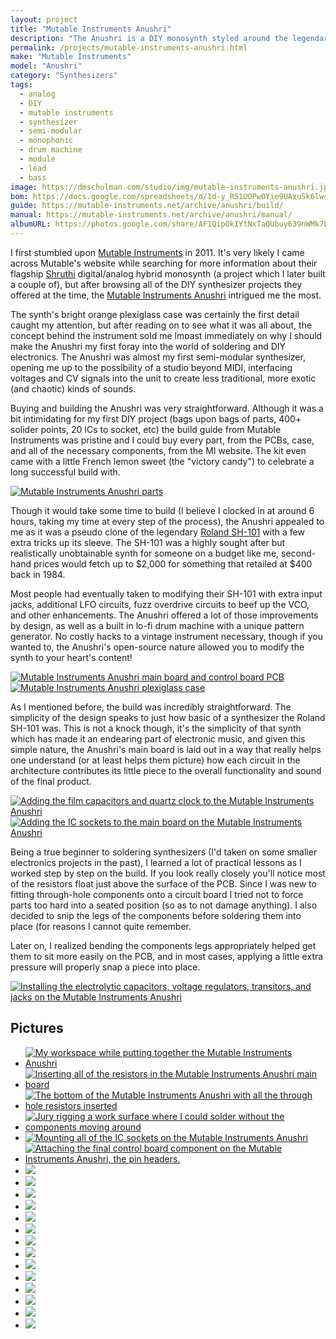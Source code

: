 ```yaml
---
layout: project
title: "Mutable Instruments Anushri"
description: "The Anushri is a DIY monosynth styled around the legendary Roland SH-101 synthesizer. It includes a built-in sequencer, simple drum machine circuit, and was quite a fun straight-forward project to build."
permalink: /projects/mutable-instruments-anushri.html
make: "Mutable Instruments"
model: "Anushri"
category: "Synthesizers"
tags:
  - analog
  - DIY
  - mutable instruments
  - synthesizer
  - semi-modular
  - monophonic
  - drum machine
  - module
  - lead
  - bass
image: https://dmschulman.com/studio/img/mutable-instruments-anushri.jpg
bom: https://docs.google.com/spreadsheets/d/1d-y_RS1UOPwOYie9UAxuSk6lw4EMsUKHqyzrb82ioHI/pub?output=html
guide: https://mutable-instruments.net/archive/anushri/build/
manual: https://mutable-instruments.net/archive/anushri/manual/
albumURL: https://photos.google.com/share/AF1QipOkIYtNxTaQUbuy639nWMk7L-hH2424KdNLAbdWo2zfrXucrY45TfUDQSfa3pLcMw?key=RVJpcHRaSHlhUkNFZVBsNy0zbmNzam5ORkZfcG93
---
```


I first stumbled upon [Mutable Instruments](https://mutable-instruments.net/) in 2011. It's very likely I came across Mutable's website while searching for more information about their flagship [Shruthi](https://mutable-instruments.net/archive/shruthi/manual/) digital/analog hybrid monosynth (a project which I later built a couple of), but after browsing all of the DIY synthesizer projects they offered at the time, the [Mutable Instruments Anushri](https://mutable-instruments.net/archive/anushri/manual/) intrigued me the most.

The synth's bright orange plexiglass case was certainly the first detail caught my attention, but after reading on to see what it was all about, the concept behind the instrument sold me lmoast immediately on why I should make the Anushri my first foray into the world of soldering and DIY electronics. The Anushri was almost my first semi-modular synthesizer, opening me up to the possibility of a studio beyond MIDI, interfacing voltages and CV signals into the unit to create less traditional, more exotic (and chaotic) kinds of sounds.

Buying and building the Anushri was very straightforward. Although it was a bit intimidating for my first DIY project (bags upon bags of parts, 400+ solider points, 20 ICs to socket, etc) the build guide from Mutable Instruments was pristine and I could buy every part, from the PCBs, case, and all of the necessary components, from the MI website. The kit even came with a little French lemon sweet (the "victory candy") to celebrate a long successful build with.

<a href="https://dmschulman.com/projects/img/anushri/mutable-instruments-anushri-build-1.jpg" title="Mutable Instruments Anushri parts" target="_blank">
  <img src="https://dmschulman.com/projects/img/anushri/mutable-instruments-anushri-build-1.jpg" alt="Mutable Instruments Anushri parts">
</a>

Though it would take some time to build (I believe I clocked in at around 6 hours, taking my time at every step of the process), the Anushri appealed to me as it was a pseudo clone of the legendary [Roland SH-101](https://dmschulman.com/studio/gear/roland-sh-101.html) with a few extra tricks up its sleeve. The SH-101 was a highly sought after but realistically unobtainable synth for someone on a budget like me, second-hand prices would fetch up to $2,000 for something that retailed at $400 back in 1984.

Most people had eventually taken to modifying their SH-101 with extra input jacks, additional LFO circuits, fuzz overdrive circuits to beef up the VCO, and other enhancements. The Anushri offered a lot of those improvements by design, as well as a built in lo-fi drum machine with a unique pattern generator. No costly hacks to a vintage instrument necessary, though if you wanted to, the Anushri's open-source nature allowed you to modify the synth to your heart's content!

<a href="https://dmschulman.com/projects/img/anushri/mutable-instruments-anushri-build-2.jpg" title="Mutable Instruments Anushri main board and control board PCB" target="_blank">
  <img src="https://dmschulman.com/projects/img/anushri/mutable-instruments-anushri-build-2.jpg" alt="Mutable Instruments Anushri main board and control board PCB">
</a>

<a href="https://dmschulman.com/projects/img/anushri/mutable-instruments-anushri-build-3.jpg" title="Mutable Instruments Anushri plexiglass case" target="_blank">
  <img src="https://dmschulman.com/projects/img/anushri/mutable-instruments-anushri-build-3.jpg" alt="Mutable Instruments Anushri plexiglass case">
</a>

As I mentioned before, the build was incredibly straightforward. The simplicity of the design speaks to just how basic of a synthesizer the Roland SH-101 was. This is not a knock though, it's the simplicity of that synth which has made it an endearing part of electronic music, and given this simple nature, the Anushri's main board is laid out in a way that really helps one understand (or at least helps them picture) how each circuit in the architecture contributes its little piece to the overall functionality and sound of the final product.

<a href="https://dmschulman.com/projects/img/anushri/mutable-instruments-anushri-build-7.jpg" title="Adding the film capacitors and quartz clock to the Mutable Instruments Anushri" target="_blank">
  <img src="https://dmschulman.com/projects/img/anushri/mutable-instruments-anushri-build-7.jpg" alt="Adding the film capacitors and quartz clock to the Mutable Instruments Anushri">
</a>

<a href="https://dmschulman.com/projects/img/anushri/mutable-instruments-anushri-build-8.jpg" title="Adding the IC sockets to the main board on the Mutable Instruments Anushri" target="_blank">
  <img src="https://dmschulman.com/projects/img/anushri/mutable-instruments-anushri-build-8.jpg" alt="Adding the IC sockets to the main board on the Mutable Instruments Anushri">
</a>

Being a true beginner to soldering synthesizers (I'd taken on some smaller electronics projects in the past), I learned a lot of practical lessons as I worked step by step on the build. If you look really closely you'll notice most of the resistors float just above the surface of the PCB. Since I was new to fitting through-hole components onto a circuit board I tried not to force parts too hard into a seated position (so as to not damage anything). I also decided to snip the legs of the components before soldering them into place (for reasons I cannot quite remember.

Later on, I realized bending the components legs appropriately helped get them to sit more easily on the PCB, and in most cases, applying a little extra pressure will properly snap a piece into place.

<a href="https://dmschulman.com/projects/img/anushri/mutable-instruments-anushri-build-12.jpg" title="Installing the electrolytic capacitors, voltage regulators, transitors, and jacks on the Mutable Instruments Anushri" target="_blank">
  <img src="https://dmschulman.com/projects/img/anushri/mutable-instruments-anushri-build-12.jpg" alt="Installing the electrolytic capacitors, voltage regulators, transitors, and jacks on the Mutable Instruments Anushri">
</a>

<h2>Pictures</h2>
<ul class="pictures">
  <li>
    <a href="https://dmschulman.com/projects/img/anushri/mutable-instruments-anushri-build-4.jpg" title="My workspace while putting together the Mutable Instruments Anushri" target="_blank">
      <img src="https://dmschulman.com/projects/img/anushri/mutable-instruments-anushri-build-4.jpg" alt="My workspace while putting together the Mutable Instruments Anushri">
    </a>
  </li>
  <li>
    <a href="https://dmschulman.com/projects/img/anushri/mutable-instruments-anushri-build-5.jpg" title="Inserting all of the resistors in the Mutable Instruments Anushri main board" target="_blank">
      <img src="https://dmschulman.com/projects/img/anushri/mutable-instruments-anushri-build-5.jpg" alt="Inserting all of the resistors in the Mutable Instruments Anushri main board">
    </a>
  </li>
  <li>
    <a href="https://dmschulman.com/projects/img/anushri/mutable-instruments-anushri-build-6.jpg" title="The bottom of the Mutable Instruments Anushri with all the through hole resistors inserted" target="_blank">
      <img src="https://dmschulman.com/projects/img/anushri/mutable-instruments-anushri-build-6.jpg" alt="The bottom of the Mutable Instruments Anushri with all the through hole resistors inserted">
    </a>
  </li>
<li>
  <a href="https://dmschulman.com/projects/img/anushri/mutable-instruments-anushri-build-9.jpg" title="Jury rigging a work surface where I could solder without the components moving around" target="_blank">
    <img src="https://dmschulman.com/projects/img/anushri/mutable-instruments-anushri-build-9.jpg" alt="Jury rigging a work surface where I could solder without the components moving around">
  </a>
</li>
<li>
  <a href="https://dmschulman.com/projects/img/anushri/mutable-instruments-anushri-build-10.jpg" title="Mounting all of the IC sockets on the Mutable Instruments Anushri" target="_blank">
    <img src="https://dmschulman.com/projects/img/anushri/mutable-instruments-anushri-build-10.jpg" alt="Mounting all of the IC sockets on the Mutable Instruments Anushri">
  </a>
</li>
<li>
  <a href="https://dmschulman.com/projects/img/anushri/mutable-instruments-anushri-build-13.jpg" title="Attaching the final control board component on the Mutable Instruments Anushri, the pin headers" target="_blank">
    <img src="https://dmschulman.com/projects/img/anushri/mutable-instruments-anushri-build-13.jpg" alt="Attaching the final control board component on the Mutable Instruments Anushri, the pin headers.">
  </a>
</li>
<li><a href="" title="" target="_blank"><img src="https://dmschulman.com/projects/img/anushri/mutable-instruments-anushri-build-14.jpg"></a></li>
<li><a href="" title="" target="_blank"><img src="https://dmschulman.com/projects/img/anushri/mutable-instruments-anushri-build-15.jpg"></a></li>
<li><a href="" title="" target="_blank"><img src="https://dmschulman.com/projects/img/anushri/mutable-instruments-anushri-build-16.jpg"></a></li>
<li><a href="" title="" target="_blank"><img src="https://dmschulman.com/projects/img/anushri/mutable-instruments-anushri-build-17.jpg"></a></li>
<li><a href="" title="" target="_blank"><img src="https://dmschulman.com/projects/img/anushri/mutable-instruments-anushri-build-18.jpg"></a></li>
<li><a href="" title="" target="_blank"><img src="https://dmschulman.com/projects/img/anushri/mutable-instruments-anushri-build-19.jpg"></a></li>
<li><a href="" title="" target="_blank"><img src="https://dmschulman.com/projects/img/anushri/mutable-instruments-anushri-build-20.jpg"></a></li>
<li><a href="" title="" target="_blank"><img src="https://dmschulman.com/projects/img/anushri/mutable-instruments-anushri-build-21.jpg"></a></li>
<li><a href="" title="" target="_blank"><img src="https://dmschulman.com/projects/img/anushri/mutable-instruments-anushri-build-22.jpg"></a></li>
<li><a href="" title="" target="_blank"><img src="https://dmschulman.com/projects/img/anushri/mutable-instruments-anushri-build-23.jpg"></a></li>
<li><a href="" title="" target="_blank"><img src="https://dmschulman.com/projects/img/anushri/mutable-instruments-anushri-build-24.jpg"></a></li>
<li><a href="" title="" target="_blank"><img src="https://dmschulman.com/projects/img/anushri/mutable-instruments-anushri-build-25.jpg"></a></li>
<li><a href="" title="" target="_blank"><img src="https://dmschulman.com/projects/img/anushri/mutable-instruments-anushri-build-26.jpg"></a></li>
<li><a href="" title="" target="_blank"><img src="https://dmschulman.com/projects/img/anushri/mutable-instruments-anushri-build-27.jpg"></a></li>
</ul>


